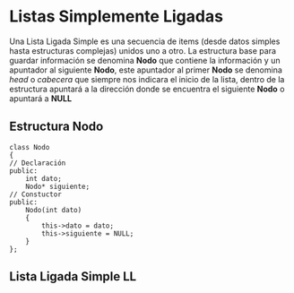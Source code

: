 # Listas Simplemente Ligadas

Una Lista Ligada Simple es una secuencia de items (desde datos simples hasta estructuras complejas) unidos uno a otro. La estructura base para guardar información se denomina **Nodo** que contiene la información y un apuntador al siguiente **Nodo**, este apuntador al primer **Nodo** se denomina _head_ o _cabecera_ que siempre nos indicara el inicio de la lista, dentro de la estructura apuntará a la dirección donde se encuentra el siguiente **Nodo** o apuntará a **NULL**

## Estructura Nodo

```Cplusplus
class Nodo
{
// Declaración
public:
    int dato;
    Nodo* siguiente;
// Constuctor
public:
    Nodo(int dato)
    {
        this->dato = dato;
        this->siguiente = NULL;
    }
};
```

## Lista Ligada Simple LL

